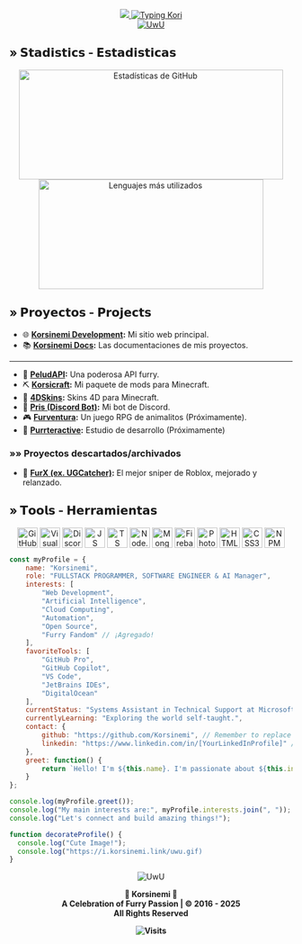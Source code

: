 <p align="center">
<a href="https://korsinemi.link" title="My fluff web">
    <img src="https://raw.githubusercontent.com/Korsinemi/Korsinemi/refs/heads/main/img/korsinemi_banner.png" href="https://korsinemi.link">
    </a>
<a href="https://korsinemi.link">
       <img src="https://readme-typing-svg.demolab.com?font=Edu+VIC+WA+NT+Beginner&duration=7000&pause=3000&color=FFFFFF&background=FFFFFF00&center=true&vCenter=true&random=true&width=600&lines=Another+silly+furry+coding+stuff%2C+making+fluffy+ideas+and+empowering+the+furrture" alt="Typing Kori" />
</a>
    <br>
    <a href="https://korsinemi.link">
        <img src="https://img.shields.io/static/v1?label=&message=KORSINEMI+WEB&color=512980&style=for-the-badge&logo=apifox&logoColor=white" alt="UwU"/>
    </a>
</p>


<!--
- 📣 Mis proyectos: 
   > [UGCatcher](https://github.com/Furrycality/UGCatcher) - Obten UGCs gratis facilmente (English/Spanish)
   > [node-furapi] Obten furros facilmente usando NodeJS  (https://www.npmjs.com/package/node-furapi) <br />
   > [node-kawapi] Obten anime facilmente usando NodeJS  (https://www.npmjs.com/package/node-kawapi) <br />
   > [Zabami](https://github.com/KitsuneCode/ZabamiBot) - **Mi bot de discord furry basado en mi fursona** <br />
   > [Osakana](https://github.com/KitsuneCode/Osakana) - **Mi bot de discord furry basado en mi fursona** <br />
   > [Wikicord] - **Un paquete de busqueda en Wikipedia** # En desarrollo <br />
   > [Histoday] - **Obten eventos de la historia que ocurrieron hoy u otro dia** # En desarrollo <br />
   > [keepAlive] - **Manten a tu bot activo 24/7** # En desarrollo

- ⚡ Dato extra: Creo bots por encargo para tu servidor y tambien configuro, contactame UwU
    > Discord: Furrycality#1234 <br />
    > Solo te pido que me dejes añadir mi bot, y es gratis jsjs
-->


## » 𝗦𝘁𝗮𝗱𝗶𝘀𝘁𝗶𝗰𝘀 - 𝗘𝘀𝘁𝗮𝗱𝗶𝘀𝘁𝗶𝗰𝗮𝘀

<p align="center">
        <img width="470" height="195" src="https://github-readme-stats.vercel.app/api?username=Korsinemi&theme=midnight-purple&show_icons=true&hide_border=true&locale=es&custom_title=💜%20Stadistics" alt="Estadísticas de GitHub" href="https://korsinemi.link"/>
        <img width="400" height="195" src="https://github-readme-stats.vercel.app/api/top-langs/?username=Korsinemi&theme=midnight-purple&layout=compact&hide_border=true&custom_title=💜%20Langs" alt="Lenguajes más utilizados" href="https://korsinemi.link"/>
</p>

## » 𝗣𝗿𝗼𝘆𝗲𝗰𝘁𝗼𝘀 - 𝗣𝗿𝗼𝗷𝗲𝗰𝘁𝘀

- 🌐 **[Korsinemi Development](https://korsinemi.link/):** Mi sitio web principal.
- 📚 **[Korsinemi Docs](https://docs.korsinemi.link/begin/):** Las documentaciones de mis proyectos.
------------------------
- 🐾 **[PeludAPI](https://peludapi.korsinemi.link/):** Una poderosa API furry.
- ⛏️ **[Korsicraft](https://craft.korsinemi.link/):** Mi paquete de mods para Minecraft.
- 👕 **[4DSkins](https://craft.korsinemi.link/4d-skins):** Skins 4D para Minecraft.
- 🤖 **[Pris (Discord Bot)](https://pris.korsinemi.link/):** Mi bot de Discord.
- 🎮 **[Furventura](https://furventura.korsinemi.link/):** Un juego RPG de animalitos (Próximamente).
- 🎨 **[Purrteractive](https://purrteractive.tech):** Estudio de desarrollo (Próximamente)
### »» Proyectos descartados/archivados
- 🎯 **[FurX (ex. UGCatcher)](https://github.com/Korsinemi/FurX-Reborn):** El mejor sniper de Roblox, mejorado y relanzado.

## » 𝗧𝗼𝗼𝗹𝘀 - 𝗛𝗲𝗿𝗿𝗮𝗺𝗶𝗲𝗻𝘁𝗮𝘀

<p align="center">
    <a href="https://github.com"><img align="center" alt="GitHub" width="36px" src="https://cdn-icons-png.flaticon.com/512/25/25231.png" /></a>
    <a href="https://code.visualstudio.com"><img align="center" alt="Visual Studio Code" width="36px" src="https://code.visualstudio.com/favicon.ico" /></a>
    <a href="https://discord.js.org"><img align="center" alt="Discord.js" width="36px" src="https://discord.js.org/favicon.ico" /></a>
    <a href="https://www.javascript.com"><img align="center" alt="JS" width="36px" src="https://i.imgur.com/3u1wzwE.png" /></a>
    <a href="https://www.typescriptlang.org"><img align="center" alt="TS" width="36px" src="https://i.imgur.com/vSgFULR.png" /></a>
    <a href="https://nodejs.org"><img align="center" alt="Node.js" width="36px" src="https://nodejs.org/static/images/favicons/favicon.png" /></a>
    <a href="https://www.mongodb.com"><img align="center" alt="MongoDB" width="36px" src="https://www.mongodb.com/favicon.ico" /></a>
    <a href="https://firebase.google.com"><img align="center" alt="Firebase" width="36px" src="https://www.gstatic.com/devrel-devsite/prod/vdf5af65c45d9e2fdd493c581ff01cb1d11a21b4420a9fcc957400a26863da9d2/firebase/images/touchicon-180.png" /></a>
    <a href="https://www.adobe.com/products/photoshop"><img align="center" alt="Photoshop" width="36px" src="https://www.adobe.com/cc-shared/assets/img/product-icons/svg/photoshop-64.svg" /></a>
    <img align="center" alt="HTML5" width="36px" src="https://upload.wikimedia.org/wikipedia/commons/3/38/HTML5_Badge.svg" />
    <img align="center" alt="CSS3" width="36px" src="https://www.svgrepo.com/show/349330/css3.svg" />
    <a href="https://www.npmjs.com"><img align="center" alt="NPM" width="36px" src="https://t2.gstatic.com/faviconV2?client=SOCIAL&type=FAVICON&fallback_opts=TYPE,SIZE,URL&url=https://www.npmjs.com&size=64" /></a>
</p>

```js
const myProfile = {
    name: "Korsinemi",
    role: "FULLSTACK PROGRAMMER, SOFTWARE ENGINEER & AI Manager",
    interests: [
        "Web Development",
        "Artificial Intelligence",
        "Cloud Computing",
        "Automation",
        "Open Source",
        "Furry Fandom" // ¡Agregado!
    ],
    favoriteTools: [
        "GitHub Pro",
        "GitHub Copilot",
        "VS Code",
        "JetBrains IDEs",
        "DigitalOcean"
    ],
    currentStatus: "Systems Assistant in Technical Support at Microsoft.",
    currentlyLearning: "Exploring the world self-taught.",
    contact: {
        github: "https://github.com/Korsinemi", // Remember to replace with your actual GitHub username if different
        linkedin: "https://www.linkedin.com/in/[YourLinkedInProfile]" // Optional, replace [YourLinkedInProfile]
    },
    greet: function() {
        return `Hello! I'm ${this.name}. I'm passionate about ${this.interests[0]} and excited for the technological future.`;
    }
};

console.log(myProfile.greet());
console.log("My main interests are:", myProfile.interests.join(", "));
console.log("Let's connect and build amazing things!");

function decorateProfile() {
  console.log("Cute Image!");
  console.log("https://i.korsinemi.link/uwu.gif)
}
```
        
<p align='center'>
  <img src="https://media.tenor.com/CbpeAQ249I0AAAAi/chiakiro-fox.gif" alt="UwU"/>
</p>

<p align="center">
    <b>
    💜 Korsinemi 💜<br/>
 A Celebration of Furry Passion | © 2016 - 2025<br/>
                 All Rights Reserved

</p>

<p align='center'>
  <img src="https://komarev.com/ghpvc/?username=Korsinemi&style=for-the-badge&color=512980&label=FURRIES" alt="Visits"/>
</p>
        
<!--
**KitsuneCode/KitsuneCode** is a ✨ _special_ ✨ repository because its `README.md` (this file) appears on your GitHub profile.

Here are some ideas to get you started:

- 🔭 I’m currently working on ...
- 🌱 I’m currently learning ...
- 👯 I’m looking to collaborate on ...
- 🤔 I’m looking for help with ...
- 💬 Ask me about ...
- 📫 How to reach me: ...
- 😄 Pronouns: ...
- ⚡ Fun fact: ...
-->

